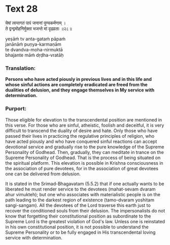 # Text 28

येषां त्वन्तगतं पापं जनानां पुण्यकर्मणाम् ।  
ते द्वन्द्वमोहनिर्मुक्ता भजन्ते मां दृढव्रताः ॥२८॥

yeṣāḿ tv anta-gataḿ pāpaḿ  
janānāḿ puṇya-karmaṇām  
te dvandva-moha-nirmuktā  
bhajante māḿ dṛḍha-vratāḥ



### Translation:

**Persons who have acted piously in previous lives and in this life and whose sinful actions are completely eradicated are freed from the dualities of delusion, and they engage themselves in My service with determination.**

### Purport:

Those eligible for elevation to the transcendental position are mentioned in this verse. For those who are sinful, atheistic, foolish and deceitful, it is very difficult to transcend the duality of desire and hate. Only those who have passed their lives in practicing the regulative principles of religion, who have acted piously and who have conquered sinful reactions can accept devotional service and gradually rise to the pure knowledge of the Supreme Personality of Godhead. Then, gradually, they can meditate in trance on the Supreme Personality of Godhead. That is the process of being situated on the spiritual platform. This elevation is possible in Krishna consciousness in the association of pure devotees, for in the association of great devotees one can be delivered from delusion.

It is stated in the Srimad-Bhagavatam (5.5.2) that if one actually wants to be liberated he must render service to the devotees (mahat-sevam dvaram ahur vimukteh); but one who associates with materialistic people is on the path leading to the darkest region of existence (tamo-dvaram yoshitam sangi-sangam). All the devotees of the Lord traverse this earth just to recover the conditioned souls from their delusion. The impersonalists do not know that forgetting their constitutional position as subordinate to the Supreme Lord is the greatest violation of God's law. Unless one is reinstated in his own constitutional position, it is not possible to understand the Supreme Personality or to be fully engaged in His transcendental loving service with determination.